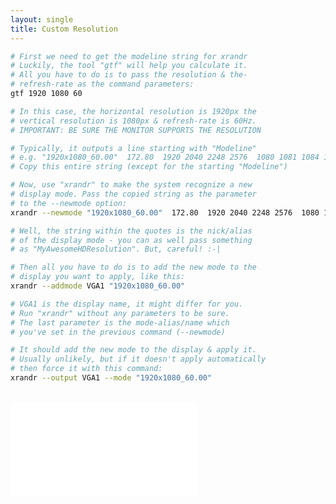 ```yaml
---
layout: single
title: Custom Resolution
---
```


```bash
# First we need to get the modeline string for xrandr
# Luckily, the tool "gtf" will help you calculate it.
# All you have to do is to pass the resolution & the-
# refresh-rate as the command parameters:
gtf 1920 1080 60

# In this case, the horizontal resolution is 1920px the
# vertical resolution is 1080px & refresh-rate is 60Hz.
# IMPORTANT: BE SURE THE MONITOR SUPPORTS THE RESOLUTION

# Typically, it outputs a line starting with "Modeline"
# e.g. "1920x1080_60.00"  172.80  1920 2040 2248 2576  1080 1081 1084 1118  -HSync +Vsync
# Copy this entire string (except for the starting "Modeline")

# Now, use "xrandr" to make the system recognize a new
# display mode. Pass the copied string as the parameter
# to the --newmode option:
xrandr --newmode "1920x1080_60.00"  172.80  1920 2040 2248 2576  1080 1081 1084 1118  -HSync +Vsync

# Well, the string within the quotes is the nick/alias
# of the display mode - you can as well pass something
# as "MyAwesomeHDResolution". But, careful! :-|

# Then all you have to do is to add the new mode to the
# display you want to apply, like this:
xrandr --addmode VGA1 "1920x1080_60.00"

# VGA1 is the display name, it might differ for you.
# Run "xrandr" without any parameters to be sure.
# The last parameter is the mode-alias/name which
# you've set in the previous command (--newmode)

# It should add the new mode to the display & apply it.
# Usually unlikely, but if it doesn't apply automatically
# then force it with this command:
xrandr --output VGA1 --mode "1920x1080_60.00"
```

<br/>

<iframe data-aa="1180202" src="//acceptable.a-ads.com/1180202?size=Adaptive&background_color=141010&text_color=ff9f00&title_color=ff9900&title_hover_color=ff9900&link_color=ff9900&link_hover_color=ff9900" scrolling="no" style="border:0px; padding:0; overflow:hidden" allowtransparency="true"></iframe>


